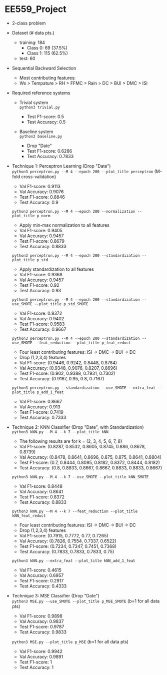 # EE559_Project

- 2-class problem

- Dataset (# data pts.)
    - training: 184
        - Class 0: 69 (37.5%)
        - Class 1: 115 (62.5%)
    - test: 60

- Sequential Backward Selection
    - Most contributing features:
    - Ws > Tempature > RH > FFMC > Rain > DC > BUI > DMC > ISI

- Required reference systems
    - Trivial system \
        `python3 trivial.py`
        - Test F1-score: 0.5
        - Test Accuracy: 0.5 
    
    - Baseline system \
        `python3 baseline.py`
        - Drop "Date"
        - Test F1-score: 0.6286
        - Test Accuracy: 0.7833

- Technique 1: Perceptron Learning (Drop "Date")\
    `python3 perceptron.py --M 4 --epoch 200 --plot_title perceptron` (M-fold cross-validation)
    - Val F1-score: 0.9113
    - Val Accuracy: 0.9076
    - Test F1-score: 0.8846
    - Test Accuracy: 0.9 

    `python3 perceptron.py --M 4 --epoch 200 --normalization --plot_title p_norm` 
    - Apply min-max normalization to all features
    - Val F1-score: 0.9405
    - Val Accuracy: 0.9457
    - Test F1-score: 0.8679
    - Test Accuracy: 0.8833 

    `python3 perceptron.py --M 4 --epoch 200 --standardization --plot_title p_std` 
    - Apply standardization to all features
    - Val F1-score: 0.9368
    - Val Accuracy: 0.9457
    - Test F1-score: 0.92
    - Test Accuracy: 0.93 

    `python3 perceptron.py --M 4 --epoch 200 --standardization --use_SMOTE --plot_title p_std_SMOTE` 
    - Val F1-score: 0.9372
    - Val Accuracy: 0.9402
    - Test F1-score: 0.9583
    - Test Accuracy: 0.9667

    `python3 perceptron.py --M 4 --epoch 200 --standardization --use_SMOTE --feat_reduction --plot_title p_feat_reduct` 
    - Four least contributing features: ISI -> DMC -> BUI -> DC
    - Drop (1,2,3,4) features
    - Val F1-score: (0.9446, 0.9242, 0.8448, 0.8784)
    - Val Accuracy: (0.9348, 0.9076, 0.8207, 0.8696)
    - Test F1-score: (0.902, 0.9388, 0.7931, 0.7302)
    - Test Accuracy: (0.9167, 0.95, 0.8, 0.7167)

    `python3 perceptron.py --standardization --use_SMOTE --extra_feat --plot_title p_add_1_feat` 
    - Val F1-score: 0.8667
    - Val Accuracy: 0.913
    - Test F1-score: 0.7419
    - Test Accuracy: 0.7333

- Technique 2: KNN Classifier (Drop "Date", with Standardization)\
    `python3 kNN.py --M 4 --k 7 --plot_title kNN`
    - The following results are for k = (2, 3, 4, 5, 6, 7, 8)
    - Val F1-score: (0.8287, 0.8532, 0.8605, 0.8745, 0.886, 0.8678, 0.8739)
    - Val Accuracy: (0.8478, 0.8641, 0.8696, 0.875, 0.875, 0.8641, 0.8804)
    - Test F1-score: (0.7, 0.8444, 0.8095, 0.8182, 0.8372, 0.8444, 0.8182)
    - Test Accuracy: (0.8, 0.8833, 0.8667, 0.8667, 0.8833, 0.8833, 0.8667)

    `python3 kNN.py --M 4 --k 7 --use_SMOTE --plot_title kNN_SMOTE`
    - Val F1-score: 0.8448
    - Val Accuracy: 0.8641
    - Test F1-score: 0.8372
    - Test Accuracy: 0.8833

    `python3 kNN.py --M 4 --k 7 --feat_reduction --plot_title kNN_feat_reduct`
    - Four least contributing features: ISI -> DMC -> BUI -> DC 
    - Drop (1,2,3,4) features
    - Val F1-score: (0.7915, 0.7772, 0.77, 0.7265)
    - Val Accuracy: (0.7826, 0.7554, 0.7337, 0.6522)
    - Test F1-score: (0.7234, 0.7347, 0.7451, 0.7368)
    - Test Accuracy: (0.7833, 0.7833, 0.7833, 0.75)

    `python3 kNN.py --extra_feat --plot_title kNN_add_1_feat` 
    - Val F1-score: 0.4615
    - Val Accuracy: 0.6957
    - Test F1-score: 0.2917
    - Test Accuracy: 0.4333

- Technique 3: MSE Classifier (Drop "Date")\
    `python3 MSE.py --use_SMOTE --plot_title p_MSE_SMOTE` (b=1 for all data pts)
    - Val F1-score: 0.9898
    - Val Accuracy: 0.9837
    - Test F1-score: 0.9787
    - Test Accuracy: 0.9833

    `python3 MSE.py --plot_title p_MSE` (b=1 for all data pts)
    - Val F1-score: 0.9942
    - Val Accuracy: 0.9891
    - Test F1-score: 1
    - Test Accuracy: 1
